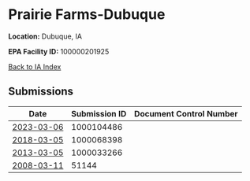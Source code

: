 # Prairie Farms-Dubuque

**Location:** Dubuque, IA

**EPA Facility ID:** 100000201925

[Back to IA Index](../../index.md)

## Submissions

| Date | Submission ID | Document Control Number |
|------|--------------|-------------------------|
| [2023-03-06](submissions/1000104486.md) | 1000104486 |  |
| [2018-03-05](submissions/1000068398.md) | 1000068398 |  |
| [2013-03-05](submissions/1000033266.md) | 1000033266 |  |
| [2008-03-11](submissions/51144.md) | 51144 |  |
